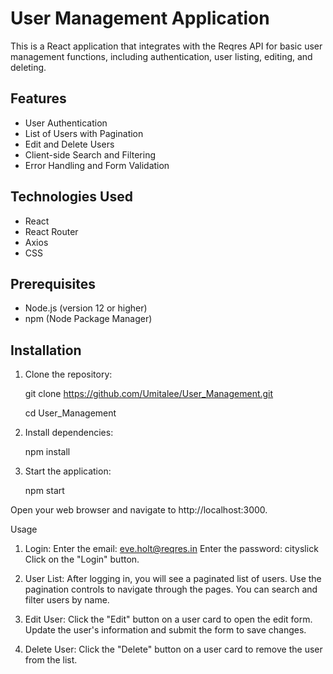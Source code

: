 # User Management Application

This is a React application that integrates with the Reqres API for basic user management functions, including authentication, user listing, editing, and deleting.

## Features

- User Authentication
- List of Users with Pagination
- Edit and Delete Users
- Client-side Search and Filtering
- Error Handling and Form Validation

## Technologies Used

- React
- React Router
- Axios
- CSS

## Prerequisites

- Node.js (version 12 or higher)
- npm (Node Package Manager)

## Installation

1. Clone the repository:
   
   git clone https://github.com/Umitalee/User_Management.git
   
   cd User_Management

3. Install dependencies:
   
   npm install

4. Start the application:

   npm start

Open your web browser and navigate to http://localhost:3000.

Usage
1. Login:
Enter the email: eve.holt@reqres.in
Enter the password: cityslick
Click on the "Login" button.

2. User List:
After logging in, you will see a paginated list of users.
Use the pagination controls to navigate through the pages.
You can search and filter users by name.

3. Edit User:
Click the "Edit" button on a user card to open the edit form.
Update the user's information and submit the form to save changes.

4. Delete User:
Click the "Delete" button on a user card to remove the user from the list.
